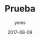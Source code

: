 ---
title: "Prueba"
layout: post
date: 2017-08-09
image: /assets/images/markdown.jpg
headerImage: true
tag:
- markdown
- components
- extra
category: blog
author: yonis
description: Markdown summary with different options
# jemoji: '<img class="emoji" title=":ramen:" alt=":ramen:" src="https://assets.github.com/images/icons/emoji/unicode/1f35c.png" height="20" width="20" align="absmiddle">'
---
